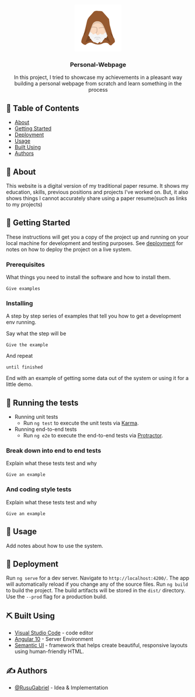 <p align="center">
   <img width="128" height="128" src="./src/assets/images/logo.png">
</p>

<h3 align="center">Personal-Webpage</h3>

<p align="center"> 
      In this project, I tried to showcase my achievements in a pleasant way building a personal webpage from scratch and learn something in the process 
    <br> 
</p>

## 📝 Table of Contents
- [About](#about)
- [Getting Started](#getting_started)
- [Deployment](#deployment)
- [Usage](#usage)
- [Built Using](#built_using)
- [Authors](#authors)

## 🧐 About <a name = "about"></a>
This website is a digital version of my traditional paper resume. It shows my education, skills,  previous positions and projects I've worked on. But, it also shows things I cannot accurately share using a paper resume(such as links to my projects)

## 🏁 Getting Started <a name = "getting_started"></a>
These instructions will get you a copy of the project up and running on your local machine for development and testing purposes. See [deployment](#deployment) for notes on how to deploy the project on a live system.

### Prerequisites
What things you need to install the software and how to install them.

```
Give examples
```

### Installing
A step by step series of examples that tell you how to get a development env running.

Say what the step will be

```
Give the example
```

And repeat

```
until finished
```

End with an example of getting some data out of the system or using it for a little demo.

## 🔧 Running the tests <a name = "tests"></a>

- Running unit tests
    - Run `ng test` to execute the unit tests via [Karma](https://karma-runner.github.io).
- Running end-to-end tests
    - Run `ng e2e` to execute the end-to-end tests via [Protractor](http://www.protractortest.org/).

### Break down into end to end tests
Explain what these tests test and why

```
Give an example
```

### And coding style tests
Explain what these tests test and why

```
Give an example
```

## 🎈 Usage <a name="usage"></a>
Add notes about how to use the system.

## 🚀 Deployment <a name = "deployment"></a>
Run `ng serve` for a dev server. Navigate to `http://localhost:4200/`. The app will automatically reload if you change any of the source files.
Run `ng build` to build the project. The build artifacts will be stored in the `dist/` directory. Use the `--prod` flag for a production build.
## ⛏️ Built Using <a name = "built_using"></a>
- [Visual Studio Code](https://code.visualstudio.com/) - code editor
- [Angular 10](https://nodejs.org/en/) - Server Environment
- [Semantic UI](https://semantic-ui.com/) - framework that helps create beautiful, responsive layouts using human-friendly HTML.

## ✍️ Authors <a name = "authors"></a>
- [@RusuGabriel](https://github.com/RusuGabriel) - Idea & Implementation

